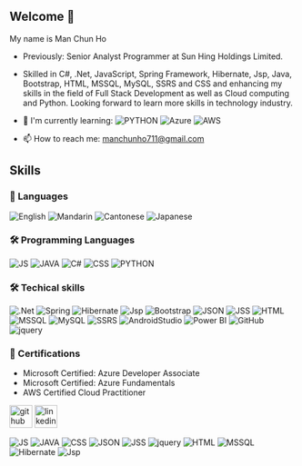 ## Welcome 👋
My name is Man Chun Ho
- Previously: Senior Analyst Programmer at Sun Hing Holdings Limited.
  
- Skilled in C#, .Net, JavaScript, Spring Framework, Hibernate, Jsp, Java, Bootstrap, HTML, MSSQL, MySQL, SSRS and CSS and enhancing my skills in the field of Full Stack Development as well as Cloud computing and Python. Looking forward to learn more skills in technology industry.
  
-   📃 I'm currently learning:
![PYTHON](https://img.shields.io/badge/PYTHON-3776AB?style=for-the-badge&logo=PYTHON&logoColor=white)
![Azure](https://img.shields.io/badge/Azure-0078D7?style=for-the-badge&logoColor=white)
![AWS](https://img.shields.io/badge/AWS-232F3E?style=for-the-badge&logo=amazonaws&logoColor=white)

- 📫 How to reach me: manchunho711@gmail.com



## Skills
### 💬 Languages
![English](https://img.shields.io/badge/English-000000?style=for-the-badge&logoColor=white)
![Mandarin](https://img.shields.io/badge/Mandarin-000000?style=for-the-badge&logoColor=white)
![Cantonese](https://img.shields.io/badge/Cantonese-000000?style=for-the-badge&logoColor=white)
![Japanese](https://img.shields.io/badge/Japanese-000000?style=for-the-badge&logoColor=white)

### 🛠 Programming Languages

![JS](https://img.shields.io/badge/JS-F7DF1E?style=for-the-badge&logo=javascript&logoColor=white)
![JAVA](https://img.shields.io/badge/JAVA-4B4B77?style=for-the-badge&logoColor=white)
![C#](https://img.shields.io/badge/C＃-512BD4?style=for-the-badge&logo=csharp&logoColor=white)
![CSS](https://img.shields.io/badge/CSS-1572B6?style=for-the-badge&logoColor=white)
![PYTHON](https://img.shields.io/badge/PYTHON-3776AB?style=for-the-badge&logo=PYTHON&logoColor=white)


### 🛠 Techical skills

![.Net](https://img.shields.io/badge/.Net-512BD4?style=for-the-badge&logo=dotnet&logoColor=white)
![Spring](https://img.shields.io/badge/Spring-6DB33F?style=for-the-badge&logo=spring&logoColor=white)
![Hibernate](https://img.shields.io/badge/Hibernate-59666C?style=for-the-badge&logo=hibernate&logoColor=white)
![Jsp](https://img.shields.io/badge/Jsp-2596BE?style=for-the-badge&logoColor=white)
![Bootstrap](https://img.shields.io/badge/Bootstrap-7952B3?style=for-the-badge&logo=bootstrap&logoColor=white)
![JSON](https://img.shields.io/badge/json-000000?style=for-the-badge&logo=JSON&logoColor=white)
![JSS](https://img.shields.io/badge/jss-F7DF1E?style=for-the-badge&logo=jss&logoColor=white)
![HTML](https://img.shields.io/badge/HTML-E34F26?style=for-the-badge&logoColor=white)
![MSSQL](https://img.shields.io/badge/MSSQL-5E5E5E?style=for-the-badge&logo=microsoftsqlserver&logoColor=white)
![MySQL](https://img.shields.io/badge/MySQL-4479A1?style=for-the-badge&logo=mysql&logoColor=white)
![SSRS](https://img.shields.io/badge/SSRS-154881?style=for-the-badge&logoColor=white)
![AndroidStudio](https://img.shields.io/badge/AndroidStudio-3DDC84?style=for-the-badge&logo=androidstudio&logoColor=white)
![Power BI](https://img.shields.io/badge/PowerBI-F2C811?style=for-the-badge&logo=powerbi&logoColor=white) 
![GitHub](https://img.shields.io/badge/github-181717?style=for-the-badge&logo=github&logoColor=white)
![jquery](https://img.shields.io/badge/jquery-000000?style=for-the-badge&logo=jquery&logoColor=white)


### :page_with_curl: Certifications
- Microsoft Certified: Azure Developer Associate
- Microsoft Certified: Azure Fundamentals
- AWS Certified Cloud Practitioner

[<img src='https://cdn.jsdelivr.net/npm/simple-icons@3.0.1/icons/github.svg' alt='github' height='40'>](https://github.com/manchunho)  [<img src='https://cdn.jsdelivr.net/npm/simple-icons@3.0.1/icons/linkedin.svg' alt='linkedin' height='40'>](https://www.linkedin.com/in/man-chun-ho-jack/)  


![JS](https://img.shields.io/badge/JS-000000?style=for-the-badge&logo=javascript&logoColor=white)
![JAVA](https://img.shields.io/badge/JAVA-000000?style=for-the-badge&logoColor=white)
![CSS](https://img.shields.io/badge/CSS-000000?style=for-the-badge&logoColor=white)
![JSON](https://img.shields.io/badge/json-000000?style=for-the-badge&logo=JSON&logoColor=white)
![JSS](https://img.shields.io/badge/jss-000000?style=for-the-badge&logo=jss&logoColor=white)
![jquery](https://img.shields.io/badge/jquery-000000?style=for-the-badge&logo=jquery&logoColor=white)
![HTML](https://img.shields.io/badge/HTML-000000?style=for-the-badge&logoColor=white)
![MSSQL](https://img.shields.io/badge/MSSQL-000000?style=for-the-badge&logo=microsoftsqlserver&logoColor=white)![Hibernate](https://img.shields.io/badge/Hibernate-000000?style=for-the-badge&logo=hibernate&logoColor=white)
![Jsp](https://img.shields.io/badge/Jsp-000000?style=for-the-badge&logoColor=white)
